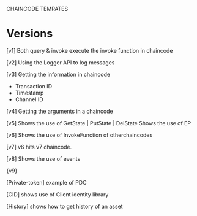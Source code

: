 
CHAINCODE TEMPATES

# Versions

[v1]
Both query & invoke execute the invoke function in chaincode

[v2]
Using the Logger API to log messages

[v3]
Getting the information in chaincode
- Transaction ID
- Timestamp
- Channel ID

[v4]
Getting the arguments in a chaincode

[v5]
Shows the use of GetState | PutState | DelState
Shows the use of EP

[v6]
Shows the use of InvokeFunction of otherchaincodes

[v7]
v6 hits v7 chaincode.

[v8]
Shows the use of events

{v9}


[Private-token]
example of PDC

[CID]
shows use of Client identity library

[History]
shows how to get history of an asset




